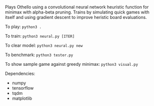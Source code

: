 Plays Othello using a convolutional neural network heuristic function for minimax with alpha-beta pruning. Trains by simulating quick games with itself and using gradient descent to improve heristic board evaluations.

To play:
`python3 .`

To train:
`python3 neural.py [ITER]`

To clear model:
`python3 neural.py new`

To benchmark:
`python3 tester.py`

To show sample game against greedy minimax:
`python3 visual.py`

Dependencies:
* numpy
* tensorflow
* tqdm
* matplotlib
